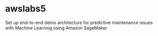 # awslabs5
Set up end-to-end demo architecture for predictive maintenance issues with Machine Learning using Amazon SageMaker
